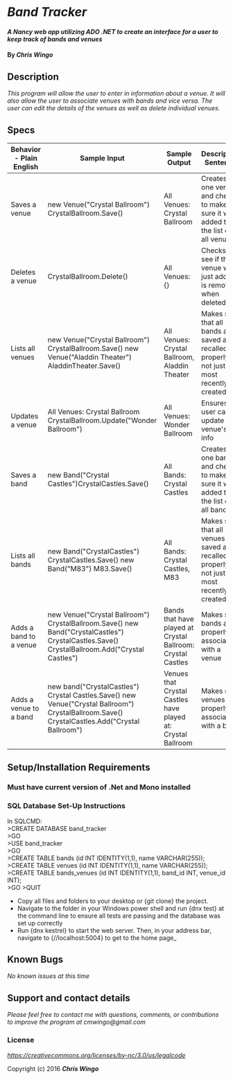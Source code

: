 # _Band Tracker_

#### _A Nancy web app utilizing ADO .NET to create an interface for a user to keep track of bands and venues_

#### By _**Chris Wingo**_

## Description

_This program will allow the user to enter in information about a venue. It will also allow the user to associate venues with bands and vice versa. The user can edit the details of the venues as well as delete individual venues._

## Specs

| Behavior - Plain English | Sample Input                                                                                                                                   | Sample Output                                                | Descriptive Sentence                                                                           |
|--------------------------|------------------------------------------------------------------------------------------------------------------------------------------------|--------------------------------------------------------------|------------------------------------------------------------------------------------------------|
| Saves a venue            | new Venue("Crystal Ballroom") CrystalBallroom.Save()                                                                                           | All Venues: Crystal Ballroom                                 | Creates one venue and checks to make sure it was added to the list of all venues               |
| Deletes a venue          | CrystalBallroom.Delete()                                                                                                                       | All Venues: {}                                               | Checks to see if the venue we just added is removed when deleted                               |
| Lists all venues         | new Venue("Crystal Ballroom") CrystalBallroom.Save() new Venue("Aladdin Theater") AladdinTheater.Save()                                        | All Venues: Crystal Ballroom, Aladdin Theater                | Makes sure that all bands are saved and recalled properly, not just the most recently created  |
| Updates a venue          | All Venues: Crystal Ballroom CrystalBallroom.Update("Wonder Ballroom")                                                                         | All Venues: Wonder Ballroom                                  | Ensures the user can update the venue's info                                                   |
| Saves a band             | new Band("Crystal Castles")CrystalCastles.Save()                                                                                               | All Bands: Crystal Castles                                   | Creates one band and checks to make sure it was added to the list of all bands                 |
| Lists all bands          | new Band("CrystalCastles") CrystalCastles.Save() new Band("M83") M83.Save()                                                                    | All Bands: Crystal Castles, M83                              | Makes sure that all venues are saved and recalled properly, not just the most recently created |
| Adds a band to a venue   | new Venue("Crystal Ballroom") CrystalBallroom.Save() new Band("CrystalCastles") CrystalCastles.Save() CrystalBallroom.Add("Crystal Castles")   | Bands that have played at Crystal Ballroom: Crystal Castles  | Makes sure bands are properly associated with a venue                                          |
| Adds a venue to a band   | new band("CrystalCastles") Crystal Castles.Save() new Venue("Crystal Ballroom")  CrystalBallroom.Save() CrystalCastles.Add("Crystal Ballroom") | Venues that Crystal Castles have played at: Crystal Ballroom | Makes sure venues are properly associated with a band                                          |

## Setup/Installation Requirements

### Must have current version of .Net and Mono installed

### SQL Database Set-Up Instructions

In SQLCMD:<br>
\>CREATE DATABASE band_tracker <br>
\>GO <br>
\>USE band_tracker <br>
\>GO <br>
\>CREATE TABLE bands (id INT IDENTITY(1,1), name VARCHAR(255)); <br>
\>CREATE TABLE venues (id INT IDENTITY(1,1), name VARCHAR(255)); <br>
\>CREATE TABLE bands_venues (id INT IDENTITY(1,1), band_id INT, venue_id INT); <br>
\>GO
\>QUIT

* Copy all files and folders to your desktop or {git clone} the project.
* Navigate to the folder in your Windows power shell and run {dnx test} at the command line to ensure all tests are passing and the database was set up correctly
* Run {dnx kestrel} to start the web server. Then, in your address bar, navigate to {//localhost:5004} to get to the home page_


## Known Bugs

_No known issues at this time_

## Support and contact details

_Please feel free to contact me with questions, comments, or contributions to improve the program at cmwingo@gmail.com_

### License

*https://creativecommons.org/licenses/by-nc/3.0/us/legalcode*

Copyright (c) 2016 **_Chris Wingo_**
